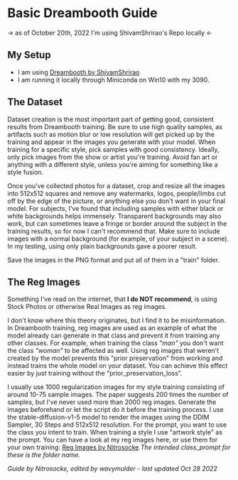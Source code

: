 # Basic Dreambooth Guide
-> as of October 20th, 2022 I'm using ShivamShrirao's Repo locally <-

## My Setup
- I am using [Dreambooth by ShivamShrirao](https://github.com/ShivamShrirao/diffusers/tree/main/examples/dreambooth)
- I am running it locally through Miniconda on Win10 with my 3090.


## The Dataset
Dataset creation is the most important part of getting good, consistent results from Dreambooth training. Be sure to use high quality samples, as artifacts such as motion blur or low resolution will get picked up by the training and appear in the images you generate with your model. When training for a specific style, pick samples with good consistency. Ideally, only pick images from the show or artist you're training. Avoid fan art or anything with a different style, unless you're aiming for something like a style fusion.

Once you've collected photos for a dataset, crop and resize all the images into 512x512 squares and remove any watermarks, logos, people/limbs cut off by the edge of the picture, or anything else you don't want in your final model. For subjects, I've found that including samples with either black or white backgrounds helps immensely. Transparent backgrounds may also work, but can sometimes leave a fringe or border around the subject in the training results, so for now I can't recommend that. Make sure to include images with a normal background (for example, of your subject in a scene). In my testing, using only plain backgrounds gave a poorer result.

Save the images in the PNG format and put all of them in a "train" folder.

## The Reg Images
Something I've read on the internet, that **I do NOT recommend**, is using Stock Photos or otherwise Real Images as reg images.

I don't know where this theory originates, but I find it to be misinformation. In Dreambooth training, reg images are used as an example of what the model already can generate in that class and prevent it from training any other classes. For example, when training the class _"man"_ you don't want the class _"woman"_ to be affected as well.
Using reg images that weren't created by the model prevents this "prior preservation" from working and instead trains the whole model on your dataset. You can achieve this effect easier by just training without the "prior_preservation_loss".

I usually use 1000 regularization images for my style training consisting of around 10-75 sample images. The paper suggests 200 times the number of samples, but I've never used more than 2000 reg images. Generate the images beforehand or let the script do it before the training process. I use the stable-diffusion-v1-5 model to render the images using the DDIM Sampler, 30 Steps and 512x512 resolution. For the prompt, you want to use the class you intent to train. When training a style I use "artwork style" as the prompt. You can have a look at my reg images here, or use them for your own training:
[Reg Images by Nitrosocke](https://drive.google.com/drive/folders/19pI70Ilfs0zwz1yYx-Pu8Q9vlOr9975M)
_The intended class_prompt for these is the folder name._


<!---
## FAQ:

-faq under development

How long does Dreambooth Training take for you with Shivam's repo?
- 9k steps was ~2h

Do your models take you a lot of attempts? Or is your first dreambooth always successful?
- Not always, but after training about 20+ models now I have a good feeling of what I'm doing. This [the di-mo model] was the first try, but other models needed refinement or more runs.

What settings do you use for training steps and repeats?
- The repo Im using doesnt have the set repeats amount. So I try to set it to roughly 100*samples but the model I trained on 12k steps didn't show a big difference to the one on 8k steps.

What about regularization images? How many? Based on a specific prompt ("illustration style"?) or downloaded?
- the class images of "illustration style" were created with the same model and DDIM sampler

Which base ckpt did you use for the mo-di model?
- This is based on SD 1.5

What token/class? From the example you gave "modern disney lara croft", you did not add the "style" word, why is that? Is "modern" the token and "disney" the class?
- unique or desired token to train + class to train
Arcane + Style / Zelda + Person

How do I run your models?
- Automatic's Repo
- You would need a SD software or repo/colab that can load custom models in the ckpt format. Usually they have a models folder where you put it in and select it with the Ui There are a ton of tutorials on YouTube if you're a visual learner and need a guide.

You only need the ckpt file for this?
- Needs a repo or software to run and the ckpt dile or diffusers

I've been searching for models to use lately and all I find are missing the .ckpt file. Is there a reason for this or did they just forget?
- Some models come in the diffusers format. They would need to be converted to the ckpt format in order to use them with automatic

What sampler, steps and cfg is best to use?
- it should work with any sampler.
Here are the settings for the Lara Croft [mo-di model] image:
modern disney lara croft
Steps: 50, Sampler: Euler a, CFG scale: 7, Size: 512x768

Do you have a video guide for dreambooth?
- I think this guide is closest to what I'm doing over here:
https://www.youtube.com/watch?v=tgRiZzwSdXg

How do I add this to AUTOMATIC1111 on Google colab at the same time with v1. 5?
I would like to have both. Or is it not possible?
- Upload the model to your google drive and mount it with the colab notebook. Then you should be able to copy it into the models folder of the repo.
There might be an easier way as well.

Would you mind sharing what's your PC setup ?
- Here you go: RTX 3090, Ryzen 9, 32GB RAM and a normal HDD

But I'm more interested in how you trained SD and how the artworks in the examples have perfect faces and no extra limbs
- That's a side effect of fine tuning a model. While feeding it images with good poses and composition it refines these characteristics as well.

What kind of results would i get if i run dreambooth training on that ?
- It might overwrite the trained data from the samples images with your new ones. I never actually tried it though.

Can I merge your model with a model trained on my face to make myself in that style?
- We had mixed reports on that but a few successfully did their faces with img2img. I don't know about merging though

Does Shivram retrain the encoder as well or is the encoder frozen with his training script?
- it trains the text encoder as well if you use the flag for that

What sort of images do you use for your dataset when training a style?
- I usually try to go for mostly characters with different backgrounds and lighting and maybe 10% scenes and landscape shots.

Is there a youtube guide for dreambooth locally?
- I just followed the instructions on this repo:
https://github.com/ShivamShrirao/diffusers/tree/main/examples/dreambooth
by looking through the colab you can see how it should work.
A little coding might be needed for all of this though. Running it locally isn't as easy as using the google colab.

What does your dataset look like?
- I didnt change much for v3, just some more characters and scenes and I switched some of the more blurry shots with more clear ones.
Also did an upscale of all the images before resizing them to 512 for more clarity.
other than that, I try to include closeups and half body shots of a few main characters. I never use full body shots as they loose too much resolution and SD can actually make pretty good full body poses without them.

How much vram do you need for dreambooth
- I think minimum is 10GB right now, but there might be repos down to 8GB already

Is there an easy way to take an existing image and apply this style so that the subjects still resemble original?
- it's either using i2i and adjust the denoising settings and prompt until it gives good results or train a model on the arcane style dataset and the person's picture

For regularization images, can't we just use images of the same style? Like if we're training style of a particular show, we can upload 1000 screenshots from the show instead of generating 1000 'style of' images.
- The reg images are supposed to be telling the model what it already knows of that class (for example a style) and prevent it from training any other classes. For example when training the class "man" you don't want the class "woman" to be affected as well. So by adding external images from any other source just prevents this "prior preservation" and trains the whole model on your sample images. If you want to achieve this effect easier you can just train without the "prior_preservation_loss" option and have the same effect.

Do training images need to be 512 by 512 pixels?
- Since the SD was trained on 512x512 I assumed that it works best to use the same resolution. But I have heard of people training with other resolutions and aspect ratios, but I don't how well it works. Some repos crop it to 512x512 automatically as well.

Have you tried it on img2img and does it generate good results?
- I haven't tried this one yet with i2i, but the arcane model had good results so I assume this would be even better, since it sticks to the style way better.
-->

*Guide by Nitrosocke, edited by wavymulder - last updated Oct 28 2022*
